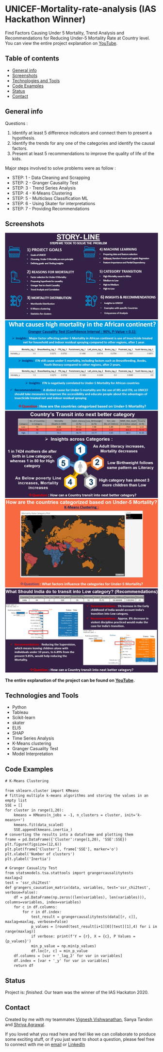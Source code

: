 # UNICEF-Mortality-rate-analysis (IAS Hackathon Winner)

Find Factors Causing Under 5 Mortality, Trend Analysis and Recommendations for Reducing Under-5 Mortality Rate at Country level.
You can view the entire project explanation on [YouTube](https://www.youtube.com/watch?v=Pl7aWUykvvE&t=535s).

## Table of contents

* [General info](#general-info)
* [Screenshots](#screenshots)
* [Technologies and Tools](#technologies-and-tools)
* [Code Examples](#code-examples)
* [Status](#status)
* [Contact](#contact)

## General info

Questions :
1. Identify at least 5 difference indicators and connect them to present a hypothesis. 
2. Identify the trends for any one of the categories and identify the causal factors. 
3. Present at least 5 recommendations to improve the quality of life of the kids. 

Major steps involved to solve problems were as follow : 

* STEP: 1 - Data Cleaning and Scrapping
* STEP: 2 - Granger Causality Test
* STEP: 3 - Trend Series Analysis 
* STEP: 4 - K-Means Clustering
* STEP: 5 - Multiclass Classification ML 
* STEP: 6 - Using Skater for interpretations
* STEP: 7 - Providing Recommendations

## Screenshots

![Example screenshot](./images/Image1.jpg)
![Example screenshot](./images/Image2.jpg)
![Example screenshot](./images/Image3.jpg)
![Example screenshot](./images/Image4.jpg)
![Example screenshot](./images/Image5.jpg)

**The entire explanation of the project can be found on [YouTube](https://www.youtube.com/watch?v=Pl7aWUykvvE&t=535s).**

## Technologies and Tools
* Python 
* Tableau
* Scikit-learn
* skater
* ELI5
* SHAP
* Time Series Analysis
* K-Means clustering
* Granger Casuality Test
* Model Interpretation

## Code Examples

````
# K-Means Clustering

from sklearn.cluster import KMeans
# fitting multiple k-means algorithms and storing the values in an empty list
SSE = []
for cluster in range(1,20):
    kmeans = KMeans(n_jobs = -1, n_clusters = cluster, init='k-means++')
    kmeans.fit(data_scaled)
    SSE.append(kmeans.inertia_)
# converting the results into a dataframe and plotting them
frame = pd.DataFrame({'Cluster':range(1,20), 'SSE':SSE})
plt.figure(figsize=(12,6))
plt.plot(frame['Cluster'], frame['SSE'], marker='o')
plt.xlabel('Number of clusters')
plt.ylabel('Inertia')
````

````
# Granger Casuality Test
from statsmodels.tsa.stattools import grangercausalitytests
maxlag=2
test = 'ssr_chi2test'
def grangers_causation_matrix(data, variables, test='ssr_chi2test', verbose=False):        
    df = pd.DataFrame(np.zeros((len(variables), len(variables))), columns=variables, index=variables)
    for c in df.columns:
        for r in df.index:
            test_result = grangercausalitytests(data[[r, c]], maxlag=maxlag, verbose=False)
            p_values = [round(test_result[i+1][0][test][1],4) for i in range(maxlag)]
            if verbose: print(f'Y = {r}, X = {c}, P Values = {p_values}')
            min_p_value = np.min(p_values)
            df.loc[r, c] = min_p_value
    df.columns = [var + '_lag_2' for var in variables]
    df.index = [var + '_y' for var in variables]
    return df 
````


## Status
Project is: _finished_. Our team was the winner of the IAS Hackaton 2020.

## Contact
Created by me with my teammates [Vignesh Vishwanathan](https://github.com/vigviswa), Sanya Tandon and [Shriya Agrawal](https://github.com/shriyaagarwal).

If you loved what you read here and feel like we can collaborate to produce some exciting stuff, or if you
just want to shoot a question, please feel free to connect with me on 
<a href="mailto:manishshukla.ms18@gmail.com">email</a> or 
<a href="https://www.linkedin.com/in/manishshukla-ms/" target="_blank">LinkedIn</a>
